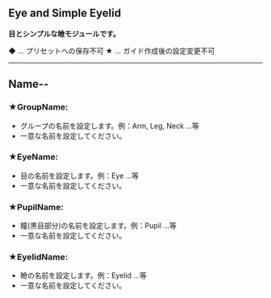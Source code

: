 ## Eye and Simple Eyelid

**目とシンプルな瞼モジュールです。**

◆ ... プリセットへの保存不可
★ ... ガイド作成後の設定変更不可

---

## Name--

### ★GroupName:
- グループの名前を設定します。例：Arm, Leg, Neck ...等
- 一意な名前を設定してください。

### ★EyeName:
- 目の名前を設定します。例：Eye ...等
- 一意な名前を設定してください。

### ★PupilName:
- 瞳(黒目部分)の名前を設定します。例：Pupil ...等
- 一意な名前を設定してください。

### ★EyelidName:
- 瞼の名前を設定します。例：Eyelid ...等
- 一意な名前を設定してください。